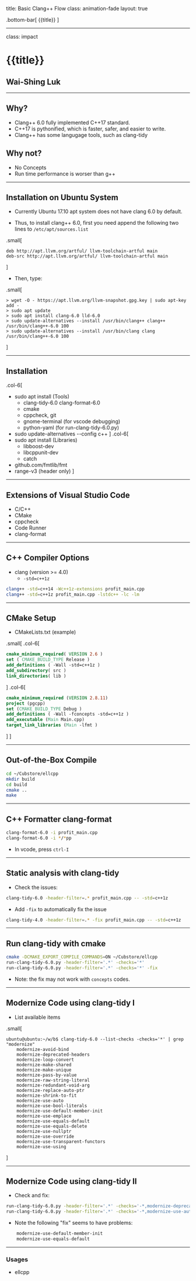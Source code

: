title: Basic Clang++ Flow
class: animation-fade
layout: true

<!-- This slide will serve as the base layout for all your slides -->
.bottom-bar[
  {{title}}
]

---

class: impact

# {{title}}
## Wai-Shing Luk

---

## Why?

- Clang++ 6.0 fully implemented C++17 standard.
- C++17 is pythonified, which is faster, safer, and easier to write.
- Clang++ has some langugage tools, such as clang-tidy

## Why not?

- No Concepts
- Run time performance is worser than g++

---

## Installation on Ubuntu System

- Currently Ubuntu 17.10 apt system does not have clang 6.0 by default.

- Thus, to install clang++ 6.0, first you need append the following two lines to `/etc/apt/sources.list`

.small[
```
deb http://apt.llvm.org/artful/ llvm-toolchain-artful main
deb-src http://apt.llvm.org/artful/ llvm-toolchain-artful main
```
]

- Then, type:

.small[
```terminal
> wget -O - https://apt.llvm.org/llvm-snapshot.gpg.key | sudo apt-key add -
> sudo apt update
> sudo apt install clang-6.0 lld-6.0
> sudo update-alternatives --install /usr/bin/clang++ clang++ /usr/bin/clang++-6.0 100
> sudo update-alternatives --install /usr/bin/clang clang /usr/bin/clang++-6.0 100
```
]

---

## Installation

.col-6[
- sudo apt install (Tools)
    - clang-tidy-6.0 clang-format-6.0
    - cmake
    - cppcheck, git
    - gnome-terminal (for vscode debugging)
    - python-yaml (for run-clang-tidy-6.0.py) 
- sudo update-alternatives --config c++
]
.col-6[
- sudo apt install (Libraries)
    - libboost-dev
    - libcppunit-dev
    - catch
- github.com/fmtlib/fmt
- range-v3 (header only)
]

---

## Extensions of Visual Studio Code

- C/C++
- CMake
- cppcheck
- Code Runner
- clang-format

---

## C++ Compiler Options

- clang (version >= 4.0)
  - `-std=c++1z`

```bash
clang++ -std=c++14 -Wc++1z-extensions profit_main.cpp
clang++ -std=c++1z profit_main.cpp -lstdc++ -lc -lm
```

---

## CMake Setup

- CMakeLists.txt (example)

.small[
.col-6[
```cmake
cmake_minimum_required( VERSION 2.6 )
set ( CMAKE_BUILD_TYPE Release )
add_definitions ( -Wall -std=c++1z )
add_subdirectory( src )
link_directories( lib )
```
]
.col-6[
```cmake
cmake_minimum_required (VERSION 2.8.11)
project (pgcpp)
set (CMAKE_BUILD_TYPE Debug )
add_definitions ( -Wall -fconcepts -std=c++1z )
add_executable (Main Main.cpp)
target_link_libraries (Main -lfmt )
```
]
]

---

## Out-of-the-Box Compile

```bash
cd ~/Cubstore/ellcpp
mkdir build
cd build
cmake ..
make
```

---

## C++ Formatter clang-format

```bash
clang-format-6.0 -i profit_main.cpp
clang-format-6.0 -i */*pp
```

- In vcode, press `ctrl-I`

---

## Static analysis with clang-tidy

- Check the issues:

```bash
clang-tidy-6.0 -header-filter=.* profit_main.cpp -- -std=c++1z
```

- Add `-fix` to automatically fix the issue

```bash
clang-tidy-4.0 -header-filter=.* -fix profit_main.cpp -- -std=c++1z
```

---

## Run clang-tidy with cmake

```bash
cmake -DCMAKE_EXPORT_COMPILE_COMMANDS=ON ~/Cubstore/ellcpp
run-clang-tidy-6.0.py -header-filter='.*' -checks='*'
run-clang-tidy-6.0.py -header-filter='.*' -checks='*' -fix
```

- Note: the fix may not work with `concepts` codes.

---

## Modernize Code using clang-tidy I

- List available items

.small[
```terminal
ubuntu@ubuntu:~/w/b$ clang-tidy-6.0 --list-checks -checks='*' | grep "modernize"
    modernize-avoid-bind
    modernize-deprecated-headers
    modernize-loop-convert
    modernize-make-shared
    modernize-make-unique
    modernize-pass-by-value
    modernize-raw-string-literal
    modernize-redundant-void-arg
    modernize-replace-auto-ptr
    modernize-shrink-to-fit
    modernize-use-auto
    modernize-use-bool-literals
    modernize-use-default-member-init
    modernize-use-emplace
    modernize-use-equals-default
    modernize-use-equals-delete
    modernize-use-nullptr
    modernize-use-override
    modernize-use-transparent-functors
    modernize-use-using
```
]

---

## Modernize Code using clang-tidy II

- Check and fix:

```bash
run-clang-tidy-6.0.py -header-filter='.*' -checks='-*,modernize-deprecated-headers'
run-clang-tidy-6.0.py -header-filter='.*' -checks='-*,modernize-use-auto' -fix
```

- Note the following "fix" seems to have problems:

```bash
    modernize-use-default-member-init
    modernize-use-equals-default
```

---

### Usages

- ellcpp